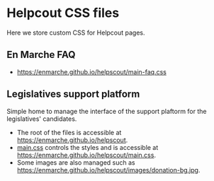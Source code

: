 # Helpcout CSS files
Here we store custom CSS for Helpcout pages. 

## En Marche FAQ

* https://enmarche.github.io/helpscout/main-faq.css


## Legislatives support platform

Simple home to manage the interface of the support plaftorm for the legislatives' candidates. 

* The root of the files is accessible at https://enmarche.github.io/helpscout. 
* [main.css](https://github.com/EnMarche/helpscout/blob/master/main.css) controls the styles and is accessible at https://enmarche.github.io/helpscout/main.css.
* Some images are also managed such as https://enmarche.github.io/helpscout/images/donation-bg.jpg. 
